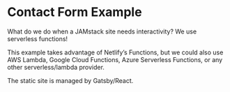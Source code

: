 # Contact Form Example

What do we do when a JAMstack site needs interactivity? We use serverless functions!

This example takes advantage of Netlify’s Functions, but we could also use AWS Lambda, Google Cloud Functions, Azure Serverless Functions, or any other serverless/lambda provider.

The static site is managed by Gatsby/React.
